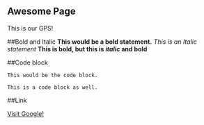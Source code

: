## Awesome Page

This is our GPS!

##Bold and Italic
**This would be a bold statement.**
*This is an Italic statement*
**This is bold, but this is _italic_ and bold**

##Code block

<pre><code>This would be the code block.</code></pre>

```
This is a code block as well.
```

##Link

[Visit Google!](https://www.google.com)